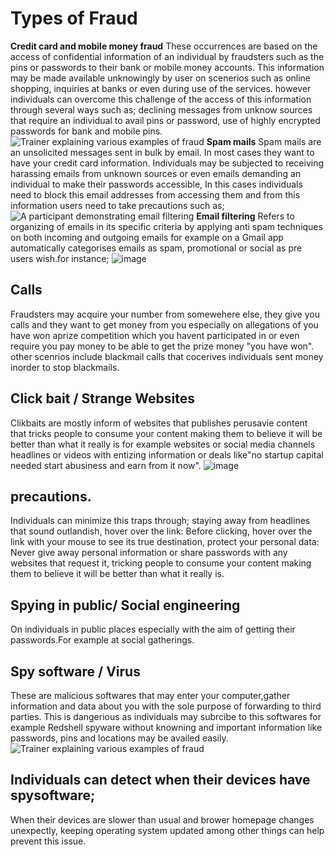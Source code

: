 # Types of Fraud
**Credit card and mobile money fraud**
These occurrences are based on the access of confidential information of an individual by fraudsters such as the pins or passwords to their bank or mobile money accounts. This information may be made available unknowingly by user on scenerios such as online shopping, inquiries at banks or even during use of the services. however individuals can overcome this challenge of the access of this information through several ways such as;
declining messages from unknow sources that require an individual to avail pins or password,
use of highly encrypted passwords for bank and mobile pins.
![Trainer explaining various examples of fraud](examples-of-types-of-fraud.jpg)
**Spam mails**
Spam mails are an unsolicited messages sent in bulk by email. In most cases they want to have your credit card information.
Individuals may be subjected to receiving harassing emails from unknown sources or even emails demanding an individual to make their passwords accessible, In this cases individuals need to block this email addresses from accessing them and from this information users need to take precautions such as;
![A participant demonstrating email filtering](spam-mail-filter.jpg)
**Email filtering** 
Refers to organizing of emails in its specific criteria by applying anti spam techniques on both incoming and outgoing emails for example on a Gmail app automatically categorises emails as spam, promotional or social as pre users wish.for instance;
![image](https://github.com/ijokua/Antifraud-Bootcamp/assets/99041009/07dd2307-9e57-4531-ac78-7a3d6675471c)
## Calls
Fraudsters may acquire your number from somewehere else, they give you calls and they want to get money from you especially on allegations of you have won aprize competition which you havent participated in or even require you pay money to be able to get the prize money "you have won".
other scenrios include blackmail calls that cocerives individuals sent money inorder to stop blackmails. 
## Click bait / Strange Websites
Clikbaits are mostly inform of websites that publishes perusavie content that tricks people to consume your content making them to believe it will be better than what it really is for example websites or social media channels headlines or videos with entizing information or deals like"no startup capital needed start abusiness and earn from it now".
![image](https://github.com/ijokua/Antifraud-Bootcamp/assets/99041009/423b6f2c-0edb-4ca1-a95c-16ffa37dcd05)
## precautions.
Individuals can minimize this traps through;
staying away from headlines that sound outlandish,
hover over the link: Before clicking, hover over the link with your mouse to see its true destination,
protect your personal data: Never give away personal information or share passwords with any websites that request it,
tricking people to consume your content making them to believe it will be better than what it really is.
## Spying in public/ Social engineering
On individuals in public places especially with the aim of getting their passwords.For example at social gatherings. 

## Spy software / Virus
These are malicious softwares that may enter your computer,gather information and data about you with the sole purpose of forwarding to third parties. This is dangerious as individuals may subrcibe to this softwares for example Redshell spyware without knowning and important information like passwords, pins and locations may be availed easily.
![Trainer explaining various examples of fraud](examples-of-types-of-fraud.jpg)

## Individuals can detect  when their devices have spysoftware;
When their devices are slower than usual and brower homepage changes unexpectly,
keeping operating system updated among other things can help prevent this issue.

